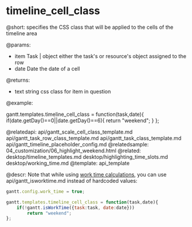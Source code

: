 timeline_cell_class
=============

@short: specifies the CSS class that will be applied to the cells of the timeline area
	

@params:
- item		Task | object		either the task's or resource's object assigned to the row
- date		Date		the date of a cell

@returns:
- text		string		css class for item in question

@example:
<style>
.weekend{ background: #f4f7f4 !important;}
</style>

gantt.templates.timeline_cell_class = function(task,date){
	if(date.getDay()==0||date.getDay()==6){
		return "weekend";
	}
};

@relatedapi:
	api/gantt_scale_cell_class_template.md
    api/gantt_task_row_class_template.md
    api/gantt_task_class_template.md
	api/gantt_timeline_placeholder_config.md
@relatedsample:
	04_customization/06_highlight_weekend.html
@related:
	desktop/timeline_templates.md
	desktop/highlighting_time_slots.md
	desktop/working_time.md
@template:	api_template

@descr:
Note that while using [work time calculations](desktop/working_time.md), you can use api/gantt_isworktime.md instead of hardcoded values:

~~~js
gantt.config.work_time = true;

gantt.templates.timeline_cell_class = function(task,date){
	if(!gantt.isWorkTime({task:task, date:date}))
		return "weekend";
};
~~~


